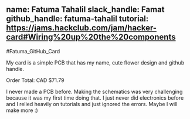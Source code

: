 name: Fatuma Tahalil
slack_handle: Famat
github_handle: fatuma-tahalil
tutorial: https://jams.hackclub.com/jam/hacker-card#Wiring%20up%20the%20components
---

#Fatuma_GitHub_Card

My card is a simple PCB that has my name, cute flower design and github handle.

Order Total: CAD $71.79

I never made a PCB before. Making the schematics was very challenging because it was my first time doing that. I just never did electronics before and I relied heavily on tutorials and just ignored the errors. Maybe I will make more :)
